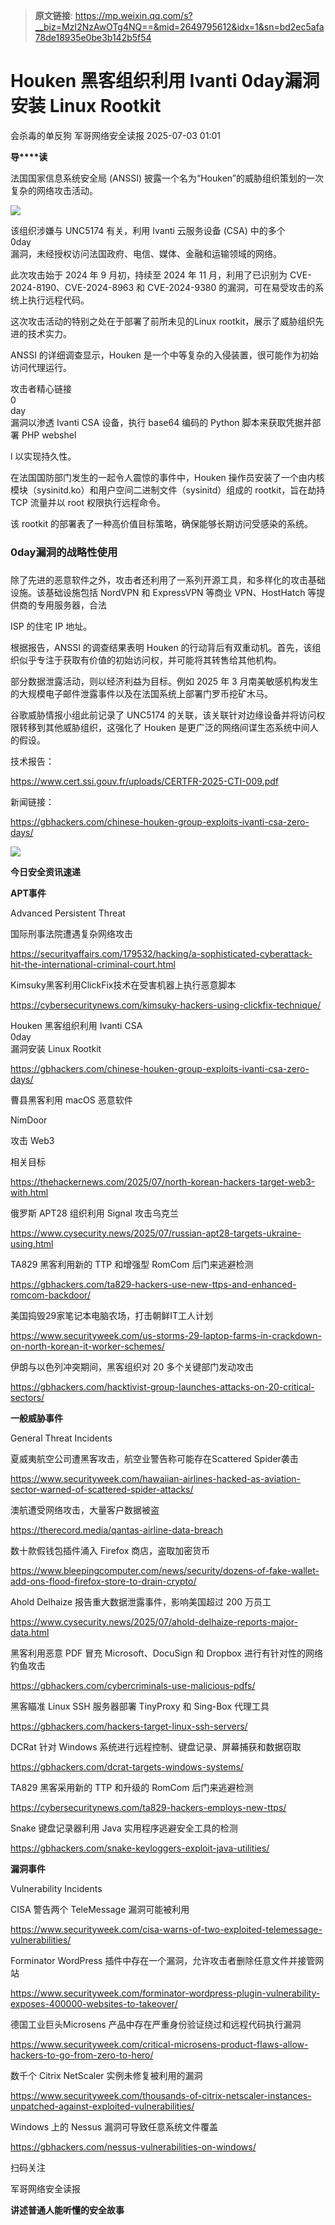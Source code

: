 > **原文链接**: https://mp.weixin.qq.com/s?__biz=MzI2NzAwOTg4NQ==&mid=2649795612&idx=1&sn=bd2ec5afa78de18935e0be3b142b5f54

#  Houken 黑客组织利用 Ivanti 0day漏洞安装 Linux Rootkit  
会杀毒的单反狗  军哥网络安全读报   2025-07-03 01:01  
  
**导****读**  
  
  
  
法国国家信息系统安全局 (ANSSI) 披露一个名为“Houken”的威胁组织策划的一次复杂的网络攻击活动。  
  
![](https://mmbiz.qpic.cn/mmbiz_png/AnRWZJZfVaGickubYlK8ErsXLiaUH79OYmz38jfXJS9O7ulGAabvF78IibVDD7noepmyQt4KpuEbO7OzZK7qqFVibw/640?wx_fmt=png&from=appmsg "")  
  
  
该组织涉嫌与 UNC5174 有关，利用 Ivanti 云服务设备 (CSA) 中的多个  
0day  
漏洞，未经授权访问法国政府、电信、媒体、金融和运输领域的网络。  
  
  
此次攻击始于 2024 年 9 月初，持续至 2024 年 11 月，利用了已识别为 CVE-2024-8190、CVE-2024-8963 和 CVE-2024-9380 的漏洞，可在易受攻击的系统上执行远程代码。  
  
  
这次攻击活动的特别之处在于部署了前所未见的Linux rootkit，展示了威胁组织先进的技术实力。  
  
  
ANSSI 的详细调查显示，Houken 是一个中等复杂的入侵装置，很可能作为初始访问代理运行。  
  
  
攻击者精心链接  
0  
day  
漏洞以渗透 Ivanti CSA 设备，执行 base64 编码的 Python 脚本来获取凭据并部署 PHP webshel  
  
l 以实现持久性。  
  
  
在法国国防部门发生的一起令人震惊的事件中，Houken 操作员安装了一个由内核模块（sysinitd.ko）和用户空间二进制文件（sysinitd）组成的 rootkit，旨在劫持 TCP 流量并以 root 权限执行远程命令。  
  
  
该 rootkit 的部署表了一种高价值目标策略，确保能够长期访问受感染的系统。  
  
### 0day漏洞的战略性使用  
###   
  
除了先进的恶意软件之外，攻击者还利用了一系列开源工具，和多样化的攻击基础设施。该基础设施包括 NordVPN 和 ExpressVPN 等商业 VPN、HostHatch 等提供商的专用服务器，合法  
  
ISP 的住宅 IP 地址。  
  
  
根据报告，ANSSI 的调查结果表明 Houken 的行动背后有双重动机。首先，该组织似乎专注于获取有价值的初始访问权，并可能将其转售给其他机构。  
  
  
部分数据泄露活动，则以经济利益为目标。例如 2025 年 3 月南美敏感机构发生的大规模电子邮件泄露事件以及在法国系统上部署门罗币挖矿木马。  
  
  
谷歌威胁情报小组此前记录了 UNC5174 的关联，该关联针对边缘设备并将访问权限转移到其他威胁组织，这强化了 Houken 是更广泛的网络间谍生态系统中间人的假设。  
  
  
技术报告：  
  
https://www.cert.ssi.gouv.fr/uploads/CERTFR-2025-CTI-009.pdf  
  
  
新闻链接：  
  
https://gbhackers.com/chinese-houken-group-exploits-ivanti-csa-zero-days/  
  
![](https://mmbiz.qpic.cn/mmbiz_svg/McYMgia19V0WHlibFPFtGclHY120OMhgwDUwJeU5D8KY3nARGC1mBpGMlExuV3bibicibJqMzAHnDDlNa5SZaUeib46xSzdeKIzoJA/640?wx_fmt=svg "")  
  
**今日安全资讯速递**  
  
  
  
**APT事件**  
  
  
Advanced Persistent Threat  
  
国际刑事法院遭遇复杂网络攻击  
  
https://securityaffairs.com/179532/hacking/a-sophisticated-cyberattack-hit-the-international-criminal-court.html  
  
  
Kimsuky黑客利用ClickFix技术在受害机器上执行恶意脚本  
  
https://cybersecuritynews.com/kimsuky-hackers-using-clickfix-technique/  
  
  
Houken 黑客组织利用 Ivanti CSA   
0day  
漏洞安装 Linux Rootkit  
  
https://gbhackers.com/chinese-houken-group-exploits-ivanti-csa-zero-days/  
  
  
曹县黑客利用 macOS 恶意软件  
  
NimDoor  
  
攻击 Web3  
  
相关目标  
  
https://thehackernews.com/2025/07/north-korean-hackers-target-web3-with.html  
  
  
俄罗斯 APT28 组织利用 Signal 攻击乌克兰  
  
https://www.cysecurity.news/2025/07/russian-apt28-targets-ukraine-using.html  
  
  
TA829 黑客利用新的 TTP 和增强型 RomCom 后门来逃避检测  
  
https://gbhackers.com/ta829-hackers-use-new-ttps-and-enhanced-romcom-backdoor/  
  
  
美国捣毁29家笔记本电脑农场，打击朝鲜IT工人计划  
  
https://www.securityweek.com/us-storms-29-laptop-farms-in-crackdown-on-north-korean-it-worker-schemes/  
  
  
伊朗与以色列冲突期间，黑客组织对 20 多个关键部门发动攻击  
  
https://gbhackers.com/hacktivist-group-launches-attacks-on-20-critical-sectors/  
  
  
  
**一般威胁事件**  
  
  
General Threat Incidents  
  
夏威夷航空公司遭黑客攻击，航空业警告称可能存在Scattered Spider袭击  
  
https://www.securityweek.com/hawaiian-airlines-hacked-as-aviation-sector-warned-of-scattered-spider-attacks/  
  
  
澳航遭受网络攻击，大量客户数据被盗  
  
https://therecord.media/qantas-airline-data-breach  
  
  
数十款假钱包插件涌入 Firefox 商店，盗取加密货币  
  
https://www.bleepingcomputer.com/news/security/dozens-of-fake-wallet-add-ons-flood-firefox-store-to-drain-crypto/  
  
  
Ahold Delhaize 报告重大数据泄露事件，影响美国超过 200 万员工  
  
https://www.cysecurity.news/2025/07/ahold-delhaize-reports-major-data.html  
  
  
黑客利用恶意 PDF 冒充 Microsoft、DocuSign 和 Dropbox 进行有针对性的网络钓鱼攻击  
  
https://gbhackers.com/cybercriminals-use-malicious-pdfs/  
  
  
黑客瞄准 Linux SSH 服务器部署 TinyProxy 和 Sing-Box 代理工具  
  
https://gbhackers.com/hackers-target-linux-ssh-servers/  
  
  
DCRat 针对 Windows 系统进行远程控制、键盘记录、屏幕捕获和数据窃取  
  
https://gbhackers.com/dcrat-targets-windows-systems/  
  
  
TA829 黑客采用新的 TTP 和升级的 RomCom 后门来逃避检测  
  
https://cybersecuritynews.com/ta829-hackers-employs-new-ttps/  
  
  
Snake 键盘记录器利用 Java 实用程序逃避安全工具的检测  
  
https://gbhackers.com/snake-keyloggers-exploit-java-utilities/  
  
  
**漏洞事件**  
  
  
Vulnerability Incidents  
  
CISA 警告两个 TeleMessage 漏洞可能被利用  
  
https://www.securityweek.com/cisa-warns-of-two-exploited-telemessage-vulnerabilities/  
  
  
Forminator WordPress 插件中存在一个漏洞，允许攻击者删除任意文件并接管网站  
  
https://www.securityweek.com/forminator-wordpress-plugin-vulnerability-exposes-400000-websites-to-takeover/  
  
  
德国工业巨头Microsens 产品中存在严重身份验证绕过和远程代码执行漏洞  
  
https://www.securityweek.com/critical-microsens-product-flaws-allow-hackers-to-go-from-zero-to-hero/  
  
  
数千个 Citrix NetScaler 实例未修复被利用的漏洞  
  
https://www.securityweek.com/thousands-of-citrix-netscaler-instances-unpatched-against-exploited-vulnerabilities/  
  
  
Windows 上的 Nessus 漏洞可导致任意系统文件覆盖  
  
https://gbhackers.com/nessus-vulnerabilities-on-windows/  
  
扫码关注  
  
军哥网络安全读报  
  
**讲述普通人能听懂的安全故事**  
  
